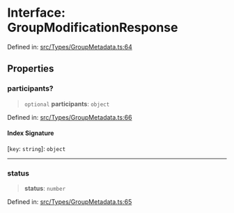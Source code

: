 # Interface: GroupModificationResponse

Defined in: [src/Types/GroupMetadata.ts:64](https://github.com/Fokusdotid/bail/blob/cf6cc85134e12081bc635cea02cc0eee74033a81/src/Types/GroupMetadata.ts#L64)

## Properties

### participants?

> `optional` **participants**: `object`

Defined in: [src/Types/GroupMetadata.ts:66](https://github.com/Fokusdotid/bail/blob/cf6cc85134e12081bc635cea02cc0eee74033a81/src/Types/GroupMetadata.ts#L66)

#### Index Signature

\[`key`: `string`\]: `object`

***

### status

> **status**: `number`

Defined in: [src/Types/GroupMetadata.ts:65](https://github.com/Fokusdotid/bail/blob/cf6cc85134e12081bc635cea02cc0eee74033a81/src/Types/GroupMetadata.ts#L65)
